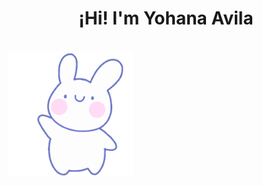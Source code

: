 <h1 align="center">¡Hi! I'm Yohana Avila</h1>
<a>
  <br>
  <img class="centerImage" width="200" height="200" src="https://github.com/yohav08/yohav08/blob/main/hi.gif" alt="Hello">
</a>
